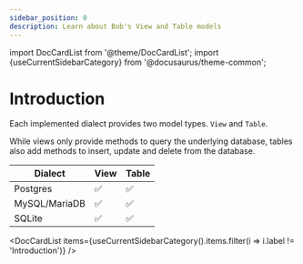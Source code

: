 ```yaml
---
sidebar_position: 0
description: Learn about Bob's View and Table models
---
```


import DocCardList from '@theme/DocCardList';
import {useCurrentSidebarCategory} from '@docusaurus/theme-common';

# Introduction

Each implemented dialect provides two model types. `View` and `Table`.

While views only provide methods to query the underlying database, tables also add methods to insert, update and delete from the database.

| Dialect       | View | Table |
| ------------- | ---- | ----- |
| Postgres      | ✅   | ✅    |
| MySQL/MariaDB | ✅   | ✅    |
| SQLite        | ✅   | ✅    |

<DocCardList items={useCurrentSidebarCategory().items.filter(i => i.label != 'Introduction')} />
